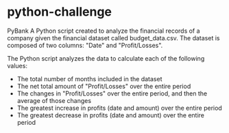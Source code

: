 # python-challenge

PyBank
A Python script created to analyze the financial records of a company given the financial dataset called budget_data.csv.
The dataset is composed of two columns: "Date" and "Profit/Losses".

The Python script analyzes the data to calculate each of the following values:
- The total number of months included in the dataset
- The net total amount of "Profit/Losses" over the entire period
- The changes in "Profit/Losses" over the entire period, and then the average of those changes
- The greatest increase in profits (date and amount) over the entire period
- The greatest decrease in profits (date and amount) over the entire period
